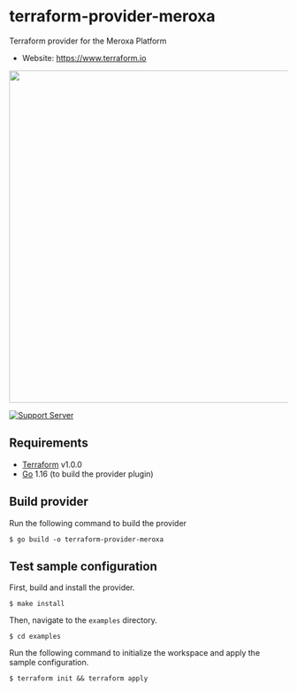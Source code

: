 # terraform-provider-meroxa
Terraform provider for the Meroxa Platform

- Website: https://www.terraform.io
<img src="https://cdn.rawgit.com/hashicorp/terraform-website/master/content/source/assets/images/logo-hashicorp.svg" width="600px">
  
[![Support Server](https://img.shields.io/discord/591914197219016707.svg?label=Meroxa%20Community&logo=Discord&colorB=7289da&style=for-the-badge)](https://discord.meroxa.com/channels/828680256877363200/828680256877363206)

## Requirements

-	[Terraform](https://www.terraform.io/downloads.html) v1.0.0
-	[Go](https://golang.org/doc/install) 1.16 (to build the provider plugin)


## Build provider

Run the following command to build the provider

```shell
$ go build -o terraform-provider-meroxa
```

## Test sample configuration

First, build and install the provider.

```shell
$ make install
```

Then, navigate to the `examples` directory.

```shell
$ cd examples
```

Run the following command to initialize the workspace and apply the sample configuration.

```shell
$ terraform init && terraform apply
```
